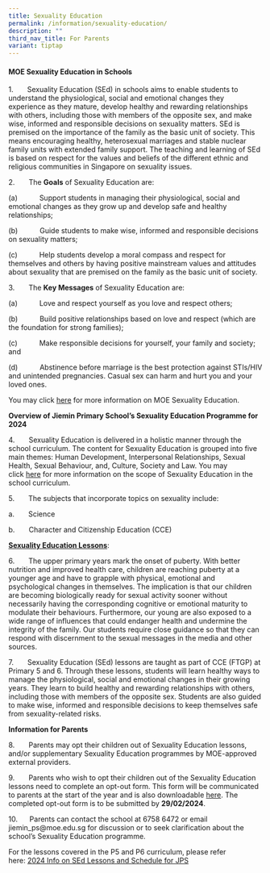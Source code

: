 ```yaml
---
title: Sexuality Education
permalink: /information/sexuality-education/
description: ""
third_nav_title: For Parents
variant: tiptap
---
```

<h4>MOE Sexuality Education in Schools</h4><p>1.&nbsp;&nbsp;&nbsp;&nbsp;&nbsp;&nbsp;&nbsp;Sexuality Education (SEd) in schools aims to enable students to understand the physiological, social and emotional changes they experience as they mature, develop healthy and rewarding relationships with others, including those with members of the opposite sex, and make wise, informed and responsible decisions on sexuality matters. SEd is premised on the importance of the family as the basic unit of society. This means encouraging healthy, heterosexual marriages and stable nuclear family units with extended family support. The teaching and learning of SEd is based on respect for the values and beliefs of the different ethnic and religious communities in Singapore on sexuality issues.</p><p>2.&nbsp;&nbsp;&nbsp;&nbsp;&nbsp;&nbsp; The&nbsp;<strong>Goals</strong>&nbsp;of Sexuality Education are:</p><p>(a)&nbsp;&nbsp;&nbsp;&nbsp;&nbsp;&nbsp;&nbsp;&nbsp;&nbsp;&nbsp;&nbsp;Support students in managing their physiological, social and emotional changes as they grow up and develop safe and healthy relationships;</p><p>(b)&nbsp;&nbsp;&nbsp;&nbsp;&nbsp;&nbsp;&nbsp;&nbsp;&nbsp;&nbsp;&nbsp;Guide students to make wise, informed and responsible decisions on sexuality matters;</p><p>(c)&nbsp;&nbsp;&nbsp;&nbsp;&nbsp;&nbsp;&nbsp;&nbsp;&nbsp;&nbsp;&nbsp;Help students develop a moral compass and respect for themselves and others by having positive mainstream values and attitudes about sexuality that are premised on the family as the basic unit of society.</p><p>3.&nbsp;&nbsp;&nbsp;&nbsp;&nbsp;&nbsp; The&nbsp;<strong>Key Messages</strong>&nbsp;of Sexuality Education are:</p><p>(a)&nbsp;&nbsp;&nbsp;&nbsp;&nbsp;&nbsp;&nbsp;&nbsp;&nbsp;&nbsp;&nbsp;Love and respect yourself as you love and respect others;</p><p>(b)&nbsp;&nbsp;&nbsp;&nbsp;&nbsp;&nbsp;&nbsp;&nbsp;&nbsp;&nbsp;&nbsp;Build positive relationships based on love and respect (which are the foundation for strong families);</p><p>(c)&nbsp;&nbsp;&nbsp;&nbsp;&nbsp;&nbsp;&nbsp;&nbsp;&nbsp;&nbsp;&nbsp;Make responsible decisions for yourself, your family and society; and</p><p>(d)&nbsp;&nbsp;&nbsp;&nbsp;&nbsp;&nbsp;&nbsp;&nbsp;&nbsp;&nbsp;&nbsp;Abstinence before marriage is the best protection against STIs/HIV and unintended pregnancies. Casual sex can harm and hurt you and your loved ones.</p><p>You may&nbsp;click&nbsp;<a href="https://go.gov.sg/moe-sexuality-education" rel="noopener noreferrer nofollow" target="_blank">here</a>&nbsp;for more information on MOE Sexuality Education.</p><p><strong>Overview of Jiemin Primary School’s Sexuality Education Programme for 2024</strong></p><p>4.&nbsp;&nbsp;&nbsp;&nbsp;&nbsp;&nbsp; Sexuality Education is delivered in a holistic manner through the school curriculum.&nbsp;The content for Sexuality Education is grouped into five main themes: Human Development, Interpersonal Relationships, Sexual Health, Sexual Behaviour, and, Culture, Society and Law. You may click&nbsp;<a href="https://go.gov.sg/moe-sexuality-education-scope" rel="noopener noreferrer nofollow" target="_blank">here</a>&nbsp;for more information on the scope of Sexuality Education in the school curriculum.</p><p>5.&nbsp;&nbsp;&nbsp;&nbsp;&nbsp;&nbsp; The subjects that incorporate topics on sexuality include:</p><p>a.&nbsp;&nbsp;&nbsp;&nbsp;&nbsp;&nbsp;&nbsp;Science</p><p>b.&nbsp;&nbsp;&nbsp;&nbsp;&nbsp;&nbsp;&nbsp;Character and Citizenship Education (CCE)</p><p><strong><u>Sexuality Education Lessons</u></strong>:</p><p>6.&nbsp;&nbsp;&nbsp;&nbsp;&nbsp;&nbsp; The upper primary years mark the onset of puberty. With better nutrition and improved health care, children are reaching puberty at a younger age and have to grapple with physical, emotional and psychological changes in themselves. The implication is that our children are becoming biologically ready for sexual activity sooner without necessarily having the corresponding cognitive or emotional maturity to modulate their behaviours. Furthermore, our young are also exposed to a wide range of influences that could endanger health and undermine the integrity of the family. Our students require close guidance so that they can respond with discernment to the sexual messages in the media and other sources.&nbsp;</p><p>7. &nbsp;&nbsp;&nbsp;&nbsp;&nbsp; Sexuality Education (SEd) lessons are taught as part of CCE (FTGP) at Primary 5 and 6. Through these lessons, students will learn healthy ways to manage the physiological, social and emotional changes in their growing years. They learn to build healthy and rewarding relationships with others, including those with members of the opposite sex. Students are also guided to make wise, informed and responsible decisions to keep themselves safe from sexuality-related risks.</p><p><strong>Information for Parents</strong></p><p>8.&nbsp;&nbsp;&nbsp;&nbsp;&nbsp;&nbsp; Parents may opt their children out of Sexuality Education lessons, and/or supplementary Sexuality Education programmes by MOE-approved external providers.</p><p>9.&nbsp;&nbsp;&nbsp;&nbsp;&nbsp;&nbsp; Parents who wish to opt their children out of the Sexuality Education lessons need to complete an opt-out form. This form will be communicated to parents at the start of the year and is also downloadable <a href="/files/Sexuality Education/2024_Opt_Out_Form_for_Sexuality_Education.pdf" rel="noopener noreferrer nofollow" target="_blank">here</a>. The completed opt-out form is to be submitted by <strong>29/02/2024</strong>.</p><p>10.&nbsp;&nbsp;&nbsp;&nbsp;&nbsp; Parents can contact the school at 6758 6472 or email jiemin_ps@moe.edu.sg for discussion or to seek clarification about the school’s Sexuality Education programme.</p><p>For the lessons covered in the P5 and P6 curriculum, please refer here:&nbsp;<a href="/files/Sexuality Education/2024_Info_on_SEd_Lessons_and_Schedule_for_JPS.pdf" rel="noopener noreferrer nofollow" target="_blank">2024 Info on SEd Lessons and Schedule for JPS</a></p><p></p><p></p>